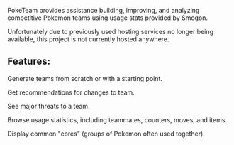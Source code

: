 PokeTeam provides assistance building, improving, and analyzing competitive Pokemon teams using usage stats provided by Smogon.

Unfortunately due to previously used hosting services no longer being available, this project is not currently hosted anywhere.


## Features:

Generate teams from scratch or with a starting point.

Get recommendations for changes to team.

See major threats to a team.

Browse usage statistics, including teammates, counters, moves, and items.

Display common "cores" (groups of Pokemon often used together).
